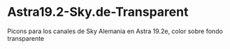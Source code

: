 # Astra19.2-Sky.de-Transparent
Picons para los canales de Sky Alemania en Astra 19.2e, color sobre fondo transparente
